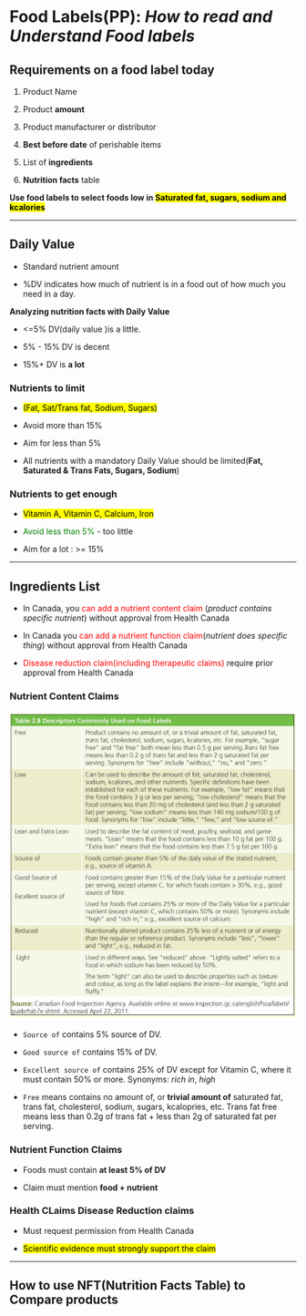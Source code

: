 # Food Labels(PP): *How to read and Understand Food labels*

## Requirements on a food label today

1. Product Name

2. Product **amount**

3. Product manufacturer or distributor

4. **Best before date** of perishable items

5. List of **ingredients**

6. **Nutrition facts** table

**Use food labels to select foods low in <mark>Saturated fat, sugars, sodium and kcalories</mark>**

-----------------------

## Daily Value

* Standard nutrient amount

* %DV indicates how much of nutrient is in a food out of how much you need in a day.

**Analyzing nutrition facts with Daily Value**

* <=5% DV(daily value )is a little.

* 5% - 15% DV is decent

* 15%+ DV is **a lot** 

### Nutrients to limit

- <mark>(Fat, Sat/Trans fat, Sodium, Sugars)</mark>

- Avoid more than 15%

- Aim for less than 5%

- All nutrients with a mandatory Daily Value should be limited(**Fat, Saturated & Trans Fats, Sugars, Sodium**)

### Nutrients to get enough

* <mark>Vitamin A, Vitamin C, Calcium, Iron</mark>

* <font color="green">Avoid less than 5%</font> - too little

* Aim for a lot : >= 15%

----------

## Ingredients List

* In Canada, you <font color="red">can add a nutrient content claim</font> (*product contains specific nutrient*) without approval from Health Canada

* In Canada you <font color="red">can add a nutrient function claim</font>(*nutrient does specific thing*) without approval from Health Canada

* <font color="red">Disease reduction claim(including therapeutic claims)</font> require prior approval from Health Canada

### Nutrient Content Claims

![](food_labels_descriptions.png "TItle")

* `Source of` contains 5% source of DV.

* `Good source of` contains 15% of DV.

* `Excellent source of` contains 25% of DV except for Vitamin C, where it must contain 50% or more. Synonyms: *rich in*, *high*

* `Free` means contains no amount of, or **trivial amount of**  saturated fat, trans fat, cholesterol, sodium, sugars, kcalopries, etc. Trans fat free means less than 0.2g of trans fat + less than 2g of saturated fat per serving.

### Nutrient Function Claims

* Foods must contain **at least 5% of DV**

* Claim must mention **food + nutrient**

### Health CLaims Disease Reduction claims

* Must request permission from Health Canada

* <mark>Scientific evidence must strongly support the claim</mark>

-------

## How to use NFT(Nutrition Facts Table) to Compare products
